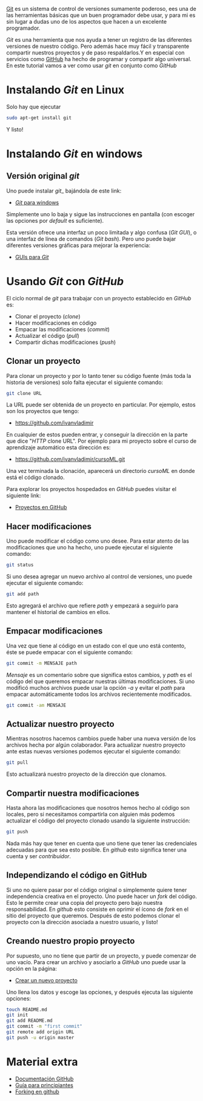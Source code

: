 

[Git](http://git-scm.com/) es un sistema de control de versiones sumamente
poderoso, ees una de las herramientas básicas que un buen programador debe
usar, y para mi es sin lugar a dudas uno de los aspectos que hacen a un
excelente programador.

_Git_ es una herramienta que nos ayuda a tener un registro de las diferentes
versiones de nuestro código. Pero además hace muy fácil y transparente
compartir nuestros proyectos y de paso respaldarlos.Y en especial con
servicios como [GitHub](www.github.com) ha hecho de programar y compartir algo
universal. En este tutorial vamos a ver como usar _git_ en conjunto como
_GitHub_

Instalando _Git_ en Linux
=========================

Solo hay que ejecutar

``` bash
sudo apt-get install git
```

Y listo!

Instalando _Git_ en windows
==========================


Versión original _git_
----------------------

Uno puede instalar  _git__ bajándola de este link:

* [_Git_ para windows](http://git-scm.com/download/win)

Simplemente uno lo baja y sigue las instrucciones en pantalla (con escoger las
opciones por _default_ es suficiente).

Esta versión ofrece una interfaz un poco limitada y algo confusa (_Git GUI_),
o una interfaz de línea de comandos (_Git bash_).  Pero uno puede bajar
diferentes versiones gráficas para mejorar la experiencia:

* [GUIs para _Git_](http://git-scm.com/download/win)

Usando _Git_ con _GitHub_
==========

El ciclo normal de _git_ para trabajar con un proyecto establecido en _GitHub_
es:

* Clonar el proyecto (_clone_)
* Hacer modificaciones en código
* Empacar las modificaciones (_commit_)
* Actualizar el código (_pull_)
* Compartir dichas modificaciones (_push_)


Clonar un proyecto
------------------

Para clonar un proyecto y por lo tanto tener su código fuente (más toda la
historia de versiones) solo falta ejecutar el siguiente comando:

``` bash
git clone URL
```

La URL puede ser obtenida de un proyecto en particular. Por ejemplo, estos son
los proyectos que tengo:

* https://github.com/ivanvladimir

En cualquier de estos pueden entrar, y conseguir la dirección en la parte que
dice "*HTTP* clone URL". Por ejemplo para mi proyecto sobre el curso de
aprendizaje automático esta dirección es:

* https://github.com/ivanvladimir/cursoML.git

Una vez terminada la clonación, aparecerá un directorio _cursoML_ en donde
está el código clonado.

Para explorar los proyectos hospedados en _GitHub_ puedes visitar el siguiente
link:

* [Proyectos en GitHub](https://github.com/explore)

Hacer modificaciones
--------------------

Uno puede modificar el código como uno desee. Para estar atento de las
modificaciones que uno ha hecho, uno puede ejecutar el siguiente comando:

``` bash
git status
```

Si uno desea agregar un nuevo archivo al control de versiones, uno puede
ejecutar el siguiente comando:

``` bash
git add path
```

Esto agregará el archivo que refiere _path_ y empezará a seguirlo para
mantener el historial de cambios en ellos.

Empacar modificaciones
----------------------

Una vez que tiene al código en un estado con el que uno está contento, éste se
puede empacar con el siguiente comando:

``` bash
git commit -m MENSAJE path
```

_Mensaje_ es un comentario sobre que significa estos cambios, y _path_ es el
código del que queremos empacar nuestras últimas modificaciones. Si uno
modificó muchos archivos puede usar la opción _-a_ y evitar el _path_ para
empacar automáticamente todos los archivos recientemente modificados.

``` bash
git commit -am MENSAJE
```


Actualizar nuestro proyecto
---------------------------

Mientras nosotros hacemos cambios puede haber una nueva versión de los
archivos hecha por algún colaborador.  Para actualizar nuestro proyecto ante
estas nuevas versiones podemos ejecutar el siguiente comando:

``` bash
git pull
```

Esto actualizará nuestro proyecto de la dirección que clonamos.


Compartir nuestra modificaciones
--------------------------------

Hasta ahora las modificaciones que nosotros hemos hecho al código son locales,
pero si necesitamos compartirla con alguien más podemos actualizar el código
del proyecto clonado usando la siguiente instrucción:

``` bash
git push
```

Nada más hay que tener en cuenta que uno tiene que tener las credenciales
adecuadas para que sea esto posible. En _github_ esto significa tener una
cuenta y ser _contribuidor_.

Independizando el código en GitHub
----------------------------------

Si uno no quiere pasar por el código original o simplemente quiere tener
independencia creativa en el proyecto. Uno puede hacer un _fork_ del código.
Esto le permite crear una copia del proyecto pero bajo nuestra
responsabilidad.  En _github_ esto consiste en oprimir el ícono de _fork_ en
el sitio del proyecto que queremos. Después de esto podemos clonar el proyecto
con la dirección asociada a nuestro usuario, y listo!

Creando nuestro propio proyecto
-------------------------------

Por supuesto, uno no tiene que partir de un proyecto, y puede comenzar de uno
vacío. Para crear un archivo y asociarlo a _GitHub_ uno puede usar la opción
en la página:

* [Crear un nuevo proyecto](https://github.com/new)

Uno llena los datos y escoge las opciones, y después ejecuta las siguiente
opciones:

``` bash
touch README.md
git init
git add README.md
git commit -m "first commit"
git remote add origin URL
git push -u origin master
```

Material extra
==============

* [Documentación GitHub](https://help.github.com/)
* [Guía para
principiantes](http://stackoverflow.com/questions/315911/git-for-beginners-the-definitive-practical-guide)
* [Forking en github](https://help.github.com/articles/fork-a-repo)






